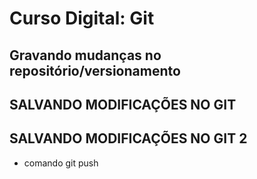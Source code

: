 # Curso Digital: Git

## Gravando mudanças no repositório/versionamento

## SALVANDO MODIFICAÇÕES NO GIT

## SALVANDO MODIFICAÇÕES NO GIT 2

-   comando git push
